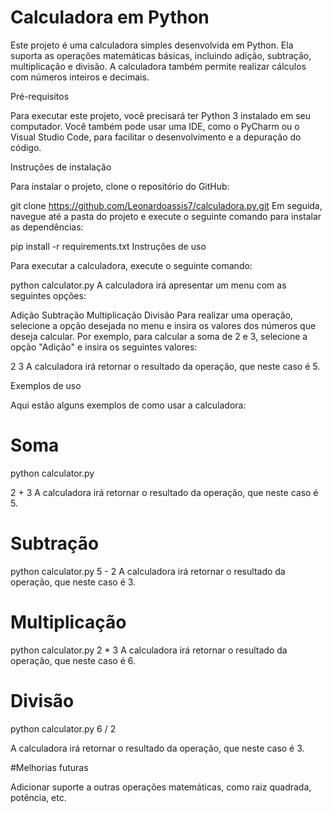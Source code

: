 # Calculadora em Python
Este projeto é uma calculadora simples desenvolvida em Python. Ela suporta as operações matemáticas básicas, incluindo adição, subtração, multiplicação e divisão. A calculadora também permite realizar cálculos com números inteiros e decimais.

Pré-requisitos

Para executar este projeto, você precisará ter Python 3 instalado em seu computador. Você também pode usar uma IDE, como o PyCharm ou o Visual Studio Code, para facilitar o desenvolvimento e a depuração do código.

Instruções de instalação

Para instalar o projeto, clone o repositório do GitHub:

git clone https://github.com/Leonardoassis7/calculadora.py.git
Em seguida, navegue até a pasta do projeto e execute o seguinte comando para instalar as dependências:

pip install -r requirements.txt
Instruções de uso

Para executar a calculadora, execute o seguinte comando:

python calculator.py
A calculadora irá apresentar um menu com as seguintes opções:

Adição
Subtração
Multiplicação
Divisão
Para realizar uma operação, selecione a opção desejada no menu e insira os valores dos números que deseja calcular. Por exemplo, para calcular a soma de 2 e 3, selecione a opção "Adição" e insira os seguintes valores:

2
3
A calculadora irá retornar o resultado da operação, que neste caso é 5.

Exemplos de uso

Aqui estão alguns exemplos de como usar a calculadora:

# Soma
python calculator.py

2 +
3
A calculadora irá retornar o resultado da operação, que neste caso é 5.

# Subtração
python calculator.py
5 -
2
A calculadora irá retornar o resultado da operação, que neste caso é 3.

# Multiplicação
python calculator.py
2 *
3
A calculadora irá retornar o resultado da operação, que neste caso é 6.

# Divisão
python calculator.py
6 /
2 

A calculadora irá retornar o resultado da operação, que neste caso é 3.

#Melhorias futuras

Adicionar suporte a outras operações matemáticas, como raiz quadrada, potência, etc.

